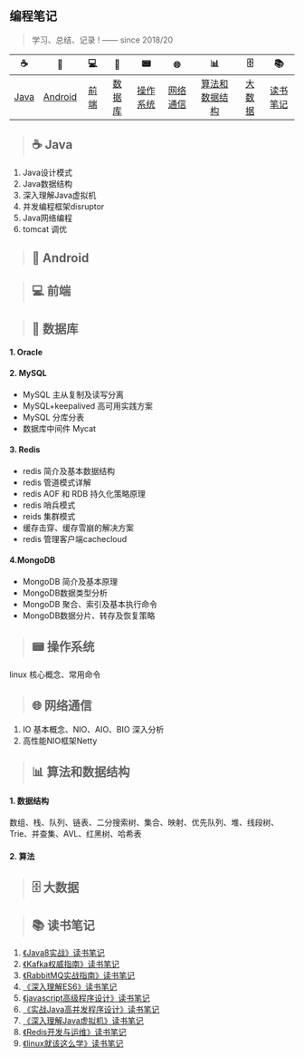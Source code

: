 ## 编程笔记

> 学习、总结、记录 ! —— since 2018/20

| ☕️ | 📱 | 💻 | 💾 | 📟 | 🌐 | 📊  | 🗄 | 📚 |
| :----: | :----: | :----: | :----: | :----: | :----: | :----: | :----: | :----: |
| [Java](#Java) | [Android](#Android) | [前端](#前端) | [数据库](#数据库) | [操作系统](#操作系统) | [网络通信](#网络通信) | [算法和数据结构](#算法和数据结构) | [大数据](#大数据) | [读书笔记](#读书笔记) | 

> <h2 id="Java">☕️ Java</h2>
1. Java设计模式
2. Java数据结构
3. 深入理解Java虚拟机
4. 并发编程框架disruptor
5. Java网络编程
6. tomcat 调优

> <h2 id="Android">📱 Android</h2>

> <h2 id="前端">💻 前端</h2>

> <h2 id="数据库">💾 数据库</h2>

#### 1. Oracle
#### 2. MySQL
+ MySQL 主从复制及读写分离
+ MySQL+keepalived 高可用实践方案
+ MySQL 分库分表
+ 数据库中间件 Mycat
#### 3. Redis
+ redis 简介及基本数据结构
+ redis 管道模式详解
+ redis AOF 和 RDB 持久化策略原理
+ redis 哨兵模式
+ reids 集群模式
+ 缓存击穿、缓存雪崩的解决方案
+ redis 管理客户端cachecloud
#### 4.MongoDB
+ MongoDB 简介及基本原理
+ MongoDB数据类型分析
+ MongoDB 聚合、索引及基本执行命令
+ MongoDB数据分片、转存及恢复策略

> <h2 id="操作系统">📟 操作系统</h2>
linux 核心概念、常用命令

> <h2 id="网络通信">🌐 网络通信</h2>
1. IO 基本概念、NIO、AIO、BIO 深入分析
2. 高性能NIO框架Netty

> <h2 id="算法和数据结构">📊 算法和数据结构</h2>

#### 1. 数据结构

数组、栈、队列、链表、二分搜索树、集合、映射、优先队列、堆、线段树、Trie、并查集、AVL、红黑树、哈希表

#### 2. 算法

> <h2 id="大数据">🗄 大数据</h2>

> <h2 id="读书笔记">📚 读书笔记</h2>

1. [《Java8实战》读书笔记](https://github.com/heibaiying/LearningNotes/tree/master/notes/《Java8实战》读书笔记.md)
2. [《Kafka权威指南》读书笔记](https://github.com/heibaiying/LearningNotes/tree/master/notes/《Kafka权威指南》读书笔记.md) 
3. [《RabbitMQ实战指南》读书笔记](https://github.com/heibaiying/LearningNotes/tree/master/notes/《RabbitMQ实战指南》读书笔记.md) 
4. [《深入理解ES6》读书笔记](https://github.com/heibaiying/LearningNotes/tree/master/notes/《深入理解ES6》读书笔记.md)
5. [《javascript高级程序设计》读书笔记](https://github.com/heibaiying/LearningNotes/tree/master/notes/《javascript高级程序设计》读书笔记.md) 
6. [《实战Java高并发程序设计》读书笔记](https://github.com/heibaiying/LearningNotes/tree/master/notes/《实战Java高并发程序设计》读书笔记.md)
7. [《深入理解Java虚拟机》读书笔记](https://github.com/heibaiying/LearningNotes/tree/master/notes/《深入理解Java虚拟机》读书笔记.md) 
8. [《Redis开发与运维》读书笔记](https://github.com/heibaiying/LearningNotes/tree/master/notes/《Redis开发与运维》读书笔记.md) 
9. [《linux就该这么学》读书笔记](https://github.com/heibaiying/LearningNotes/tree/master/notes/《linux就该这么学》读书笔记.md) 



